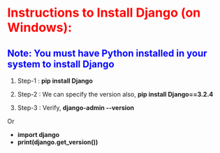 # <span style="color:red">Instructions to Install Django (on Windows):</span>

## <span style="color:blue">Note: You must have Python installed in your system to install Django</span>

1. Step-1 : **pip install Django**

2. Step-2 : We can specify the version also, **pip install Django==3.2.4**

3. Step-3 : Verify, **django-admin --version**

Or

- **import django**
- **print(django.get_version())**

